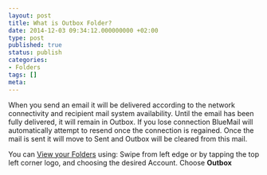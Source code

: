 ```yaml
---
layout: post
title: What is Outbox Folder?
date: 2014-12-03 09:34:12.000000000 +02:00
type: post
published: true
status: publish
categories:
- Folders
tags: []
meta:
---
```


When you send an email it will be delivered according to the network connectivity and recipient mail system availability. Until the email has been fully delivered, it will remain in Outbox. If you lose connection BlueMail will automatically attempt to resend once the connection is regained. Once the mail is sent it will move to Sent and Outbox will be cleared from this mail.

You can [View your Folders](/navigate-between-folders/) using: Swipe from left edge or by tapping the top left corner logo, and choosing the desired Account. Choose **Outbox**